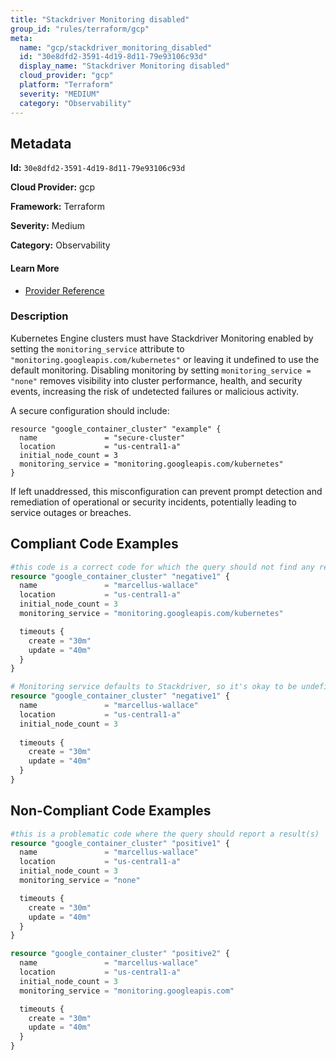 ```yaml
---
title: "Stackdriver Monitoring disabled"
group_id: "rules/terraform/gcp"
meta:
  name: "gcp/stackdriver_monitoring_disabled"
  id: "30e8dfd2-3591-4d19-8d11-79e93106c93d"
  display_name: "Stackdriver Monitoring disabled"
  cloud_provider: "gcp"
  platform: "Terraform"
  severity: "MEDIUM"
  category: "Observability"
---
```

## Metadata

**Id:** `30e8dfd2-3591-4d19-8d11-79e93106c93d`

**Cloud Provider:** gcp

**Framework:** Terraform

**Severity:** Medium

**Category:** Observability

#### Learn More

 - [Provider Reference](https://registry.terraform.io/providers/hashicorp/google/latest/docs/resources/container_cluster#monitoring_service)

### Description

 Kubernetes Engine clusters must have Stackdriver Monitoring enabled by setting the `monitoring_service` attribute to `"monitoring.googleapis.com/kubernetes"` or leaving it undefined to use the default monitoring. Disabling monitoring by setting `monitoring_service = "none"` removes visibility into cluster performance, health, and security events, increasing the risk of undetected failures or malicious activity. 

A secure configuration should include:

```
resource "google_container_cluster" "example" {
  name               = "secure-cluster"
  location           = "us-central1-a"
  initial_node_count = 3
  monitoring_service = "monitoring.googleapis.com/kubernetes"
}
```
If left unaddressed, this misconfiguration can prevent prompt detection and remediation of operational or security incidents, potentially leading to service outages or breaches.


## Compliant Code Examples
```terraform
#this code is a correct code for which the query should not find any result
resource "google_container_cluster" "negative1" {
  name               = "marcellus-wallace"
  location           = "us-central1-a"
  initial_node_count = 3
  monitoring_service = "monitoring.googleapis.com/kubernetes"

  timeouts {
    create = "30m"
    update = "40m"
  }
}

# Monitoring service defaults to Stackdriver, so it's okay to be undefined
resource "google_container_cluster" "negative1" {
  name               = "marcellus-wallace"
  location           = "us-central1-a"
  initial_node_count = 3
  
  timeouts {
    create = "30m"
    update = "40m"
  }
}
```
## Non-Compliant Code Examples
```terraform
#this is a problematic code where the query should report a result(s)
resource "google_container_cluster" "positive1" {
  name               = "marcellus-wallace"
  location           = "us-central1-a"
  initial_node_count = 3
  monitoring_service = "none"

  timeouts {
    create = "30m"
    update = "40m"
  }
}

resource "google_container_cluster" "positive2" {
  name               = "marcellus-wallace"
  location           = "us-central1-a"
  initial_node_count = 3
  monitoring_service = "monitoring.googleapis.com"

  timeouts {
    create = "30m"
    update = "40m"
  }
}
```